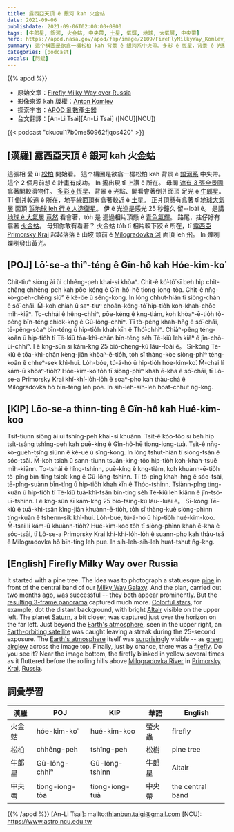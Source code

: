 ```yaml
---
title: 露西亞天頂 ê 銀河 kah 火金蛄
date: 2021-09-06
publishdate: 2021-09-06T02:00:00+0800
tags: [牛郎星, 銀河, 火金蛄, 中央帶, 土星, 氣輝, 地球, 大氣層, 中央帶]
hero: https://apod.nasa.gov/apod/fap/image/2109/FireFlyMilkyWay_Komlev_960.jpg
summary: 這个構圖是欲翕一欉松柏 kah 背景 ê 銀河系中央帶。多彩 ê 恆星，背景 ê 光點，閣看會著倒爿面頂 足光 ê 牛郎星。
categories: [podcast]
vocals: [阿錕]
---
```


{{% apod %}}

- 原始文章：[Firefly Milky Way over Russia](https://apod.nasa.gov/apod/ap210906.html)
- 影像來源 kah 版權：[Anton Komlev](https://www.instagram.com/komlev.av/?hl=en)
- 探索宇宙：[APOD 亂數產生器](http://apod.nasa.gov/apod/random_apod.html)
- 台文翻譯：[An-Li Tsai][An-Li Tsai] ([NCU][NCU])

{{< podcast "ckucul17b0me50962fjqos420" >}}

## [漢羅] 露西亞天頂 ê 銀河 kah 火金蛄
這張相 愛 ùi [松柏][pine] 開始看。
這个構圖是欲翕一欉松柏 kah 背景 ê [銀河系][Milky Way Galaxy] 中央帶。
這个 2 個月前想 ê 計畫有成功。
In 攏出現 tī 上讚 ê 所在。
毋閣 [遮有 3 張全景圖][resulting 3-frame panorama] 翕著閣較濟物件。
[多彩 ê 恆星][Colorful stars]、背景 ê 光點、閣看會著倒爿面頂 足光 ê [牛郎星][Altair]。
Tī 倒爿較遠 ê 所在，地平線面頂有翕著較近 ê [土星][Saturn]。
正爿頂懸有翕著 tī [地球大氣層][Earth's atmosphere 1] 面頂 [踅地球 leh 行 ê 人造衛星][Earth-orbiting satellite]。
伊 ê 光巡是感光 25 秒鐘久 留--loài ê。
是講 [地球 ê 大氣層][Earth's atmosphere 2] [竟然][surprising] 看會著，to̍h 是 迵過相片頂懸 ê [青色氣輝][green airglow]。
路尾，拄仔好有翕著 [火金蛄][firefly]。
毋知你敢有看著？
火金蛄 to̍h tī 相片較下跤 ê 所在，tī [露西亞][Russia] [Primorsky Krai][Primorsky Krai] 起起落落 ê 山坡 頭前 ê [Milogradovka 河][Milogradovka River] 面頂 leh 飛。
In 爍咧爍咧發出黃光。

## [POJ] Lō͘-se-a thiⁿ-téng ê Gîn-hô kah Hóe-kim-ko͘
Chit-tiuⁿ siòng ài ùi chhêng-peh khai-sí khòaⁿ.
Chit-ê kó͘-tô͘ sī beh hip chi̍t-châng chhêng-peh kah pōe-kéng ê Gîn-hô-hē tiong-iong-tòa.
Chit-ê nn̄g-kò-goe̍h-chêng siūⁿ ê kè-ōe ū sêng-kong.
In lóng chhut-hiān tī siōng-chán ê só͘-chāi.
M̄-koh chiah ū saⁿ-tiuⁿ choân-kéng-tô͘ hip-tio̍h koh-khah-chōe mi̍h-kiāⁿ.
To-chhái ê hêng-chhiⁿ, pōe-kéng ê kng-tiám, koh khòaⁿ-ē-tio̍h tò-pêng bīn-téng chiok-kng ê Gû-lông-chhiⁿ.
Tī tò-pêng khah-hn̄g ê só͘-chāi, tē-pêng-sòaⁿ bīn-téng ū hip-tio̍h khah kīn ê Thó͘-chhiⁿ.
Chiàⁿ-pêng téng-koân ū hip-tio̍h tī Tē-kiû tōa-khì-chân bīn-téng se̍h Tē-kiû leh kiâⁿ ê jîn-chō-ūi-chhiⁿ.
I ê kng-sûn sī kám-kng 25 bió-cheng-kú lâu--loài ê。
Sī-kóng Tē-kiû ê tōa-khì-chân kèng-jiân khòaⁿ-ē-tio̍h, to̍h sī thàng-kòe siòng-phìⁿ téng-koân ê chheⁿ-sek khì-hui.
Lo̍h-bóe, tú-á-hó ū hip-tio̍h hóe-kim-ko͘.
M̄-chai lí kám-ū khòaⁿ-tio̍h?
Hóe-kim-ko͘ to̍h tī siòng-phìⁿ khah ē-kha ê só͘-chāi, tī Lô-se-a Primorsky Krai khí-khí-lo̍h-lo̍h ê soaⁿ-pho kah thàu-chá ê Milogradovka hô bīn-téng leh poe.
In sih-leh-sih-leh hoat-chhut n̂g-kng.

## [KIP] Lōo-se-a thinn-tíng ê Gîn-hô kah Hué-kim-koo
Tsit-tiunn siòng ài uì tshîng-peh khai-sí khuànn.
Tsit-ê kóo-tôo sī beh hip tsi̍t-tsâng tshîng-peh kah puē-kíng ê Gîn-hô-hē tiong-iong-tuà.
Tsit-ê nn̄g-kò-gue̍h-tsîng siūnn ê kè-uē ū sîng-kong.
In lóng tshut-hiān tī siōng-tsán ê sóo-tsāi.
M̄-koh tsiah ū sann-tiunn tsuân-kíng-tôo hip-tio̍h koh-khah-tsuē mi̍h-kiānn.
To-tshái ê hîng-tshinn, puē-kíng ê kng-tiám, koh khuànn-ē-tio̍h tò-pîng bīn-tíng tsiok-kng ê Gû-lông-tshinn.
Tī tò-pîng khah-hn̄g ê sóo-tsāi, tē-pîng-suànn bīn-tíng ū hip-tio̍h khah kīn ê Thóo-tshinn.
Tsiànn-pîng tíng-kuân ū hip-tio̍h tī Tē-kiû tuā-khì-tsân bīn-tíng se̍h Tē-kiû leh kiânn ê jîn-tsō-uī-tshinn.
I ê kng-sûn sī kám-kng 25 bió-tsing-kú lâu--luài ê。
Sī-kóng Tē-kiû ê tuā-khì-tsân kìng-jiân khuànn-ē-tio̍h, to̍h sī thàng-kuè siòng-phìnn tíng-kuân ê tshenn-sik khì-hui.
Lo̍h-bué, tú-á-hó ū hip-tio̍h hué-kim-koo.
M̄-tsai lí kám-ū khuànn-tio̍h?
Hué-kim-koo to̍h tī siòng-phìnn khah ē-kha ê sóo-tsāi, tī Lô-se-a Primorsky Krai khí-khí-lo̍h-lo̍h ê suann-pho kah thàu-tsá ê Milogradovka hô bīn-tíng leh pue.
In sih-leh-sih-leh huat-tshut n̂g-kng.

## [English] Firefly Milky Way over Russia
It started with a pine tree.
The idea was to photograph a statuesque [pine][pine] in front of the central band of our [Milky Way Galaxy][Milky Way Galaxy].
And the plan, carried out two months ago, was successful -- they both appear prominently.
But the [resulting 3-frame panorama][resulting 3-frame panorama] captured much more.
[Colorful stars][Colorful stars], for example, dot the distant background, with bright [Altair][Altair] visible on the upper left.
The planet [Saturn][Saturn], a bit closer, was captured just over the horizon on the far left.
Just beyond the [Earth's atmosphere][Earth's atmosphere 1], seen in the upper right, an [Earth-orbiting satellite][Earth-orbiting satellite] was caught leaving a streak during the 25-second exposure.
The [Earth's atmosphere][Earth's atmosphere 2] itself was [surprising][surprising]ly visible -- as [green airglow][green airglow] across the image top.
Finally, just by chance, there was a [firefly][firefly].
Do you see it?
Near the image bottom, the firefly blinked in yellow several times as it fluttered before the rolling hills above [Milogradovka River][Milogradovka River] in [Primorsky Krai][Primorsky Krai], [Russia][Russia].

## 詞彙學習

|漢羅|POJ|KIP|華語|English|
|-|-|-|-|-|
|火金蛄|hóe-kim-ko͘|hué-kim-koo|螢火蟲|firefly|
|松柏|chhêng-peh|tshîng-peh|松樹|pine tree|
|牛郎星|Gû-lông-chhiⁿ|Gû-lông-tshinn|牛郎星|Altair|
|中央帶|tiong-iong-tòa|tiong-iong-tuà|中央帶|the central band|

{{% /apod %}}
[An-Li Tsai]: mailto:thianbun.taigi@gmail.com
[NCU]: https://www.astro.ncu.edu.tw

[pine]:https://en.wikipedia.org/wiki/Pine
[Milky Way Galaxy]:https://solarsystem.nasa.gov/resources/285/the-milky-way-galaxy/
[resulting 3-frame panorama]:https://www.instagram.com/p/CRs9fhiB7oi/
[Colorful stars]:https://apod.nasa.gov/apod/ap191013.html
[Altair]:https://en.wikipedia.org/wiki/Altair
[Saturn]:https://apod.nasa.gov/apod/ap200808.html
[Earth's atmosphere 1]:https://spaceplace.nasa.gov/atmosphere/en/
[Earth-orbiting satellite]:https://apod.nasa.gov/apod/ap121209.html
[Earth's atmosphere 2]:https://www.nasa.gov/sites/default/files/images/463940main_atmosphere-layers2_full.jpg
[surprising]:https://i.redd.it/meb0p9b84q001.jpg
[green airglow]:http://www.atoptics.co.uk/highsky/airglow1.htm
[firefly]:https://en.wikipedia.org/wiki/Firefly
[Milogradovka River]:https://youtu.be/Os-uw7mO--Q
[Primorsky Krai]:https://youtu.be/yCt9BbH95C4
[Russia]:https://en.wikipedia.org/wiki/Russia
